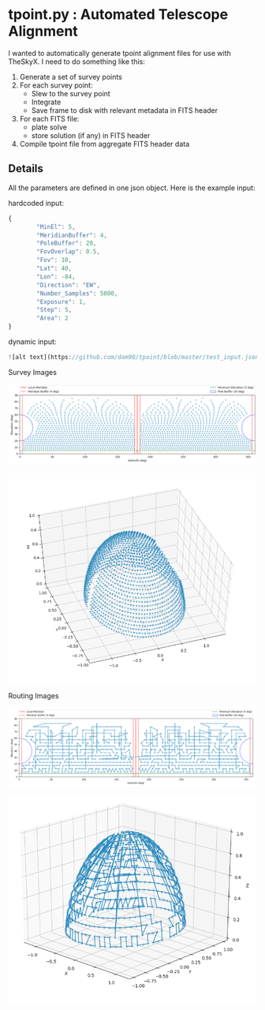 # tpoint.py : Automated Telescope Alignment

I wanted to automatically generate tpoint alignment files for use with TheSkyX.  I need to do something like this:

1. Generate a set of survey points
2. For each survey point:
	* Slew to the survey point
	* Integrate
	* Save frame to disk with relevant metadata in FITS header
3. For each FITS file:
	* plate solve
	* store solution (if any) in FITS header
4. Compile tpoint file from aggregate FITS header data 

## Details

All the parameters are defined in one json object.  Here is the example input:

hardcoded input:
```javascript
{
        "MinEl": 5,
        "MeridianBuffer": 4,
        "PoleBuffer": 20,
        "FovOverlap": 0.5,
        "Fov": 10,
        "Lat": 40,
        "Lon": -84,
        "Direction": "EW",
        "Number_Samples": 5000,
        "Exposure": 1,
        "Step": 5,
        "Area": 2
} 
```

dynamic input:
```javascript
![alt text](https://github.com/dam90/tpoint/blob/master/test_input.json "json input")
```

Survey Images

![alt text](https://github.com/dam90/tpoint/blob/master/docs/images/survey_2D.png "2D Survey Plot")

![alt text](https://github.com/dam90/tpoint/blob/master/docs/images/survey_3D.png "2D Survey Plot")

Routing Images

![alt text](https://github.com/dam90/tpoint/blob/master/docs/images/tsp_2D.png "2D Path Plot")

![alt text](https://github.com/dam90/tpoint/blob/master/docs/images/tsp_3D.png "2D Path Plot")
